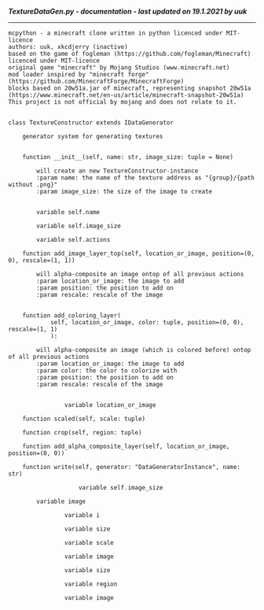 ***TextureDataGen.py - documentation - last updated on 19.1.2021 by uuk***
___

    mcpython - a minecraft clone written in python licenced under MIT-licence
    authors: uuk, xkcdjerry (inactive)
    based on the game of fogleman (https://github.com/fogleman/Minecraft) licenced under MIT-licence
    original game "minecraft" by Mojang Studios (www.minecraft.net)
    mod loader inspired by "minecraft forge" (https://github.com/MinecraftForge/MinecraftForge)
    blocks based on 20w51a.jar of minecraft, representing snapshot 20w51a
    (https://www.minecraft.net/en-us/article/minecraft-snapshot-20w51a)
    This project is not official by mojang and does not relate to it.


    class TextureConstructor extends IDataGenerator
        
        generator system for generating textures


        function __init__(self, name: str, image_size: tuple = None)
            
            will create an new TextureConstructor-instance
            :param name: the name of the texture address as "{group}/{path without .png}"
            :param image_size: the size of the image to create


            variable self.name

            variable self.image_size

            variable self.actions

        function add_image_layer_top(self, location_or_image, position=(0, 0), rescale=(1, 1))
            
            will alpha-composite an image ontop of all previous actions
            :param location_or_image: the image to add
            :param position: the position to add on
            :param rescale: rescale of the image


        function add_coloring_layer(
                self, location_or_image, color: tuple, position=(0, 0), rescale=(1, 1)
                ):
            
            will alpha-composite an image (which is colored before) ontop of all previous actions
            :param location_or_image: the image to add
            :param color: the color to colorize with
            :param position: the position to add on
            :param rescale: rescale of the image


                    variable location_or_image

        function scaled(self, scale: tuple)

        function crop(self, region: tuple)

        function add_alpha_composite_layer(self, location_or_image, position=(0, 0))

        function write(self, generator: "DataGeneratorInstance", name: str)

                        variable self.image_size

            variable image

                    variable i

                    variable size

                    variable scale

                    variable image

                    variable size

                    variable region

                    variable image
